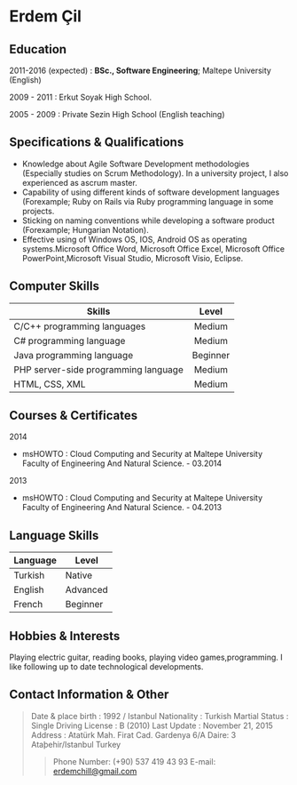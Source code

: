 **Erdem Çil**
============

Education
--------------
2011-2016 (expected)
:   **BSc., Software Engineering**; Maltepe University (English)

2009 - 2011
:   Erkut Soyak High School.

2005 - 2009
:   Private Sezin High School (English teaching) 


Specifications & Qualifications
-------------------------------------------
* Knowledge about Agile Software Development methodologies (Especially studies on Scrum Methodology).
In a university project, I also experienced as ascrum master.
* Capability of using different kinds of software development languages (Forexample; 
Ruby on Rails via Ruby programming language in some projects.
* Sticking on naming conventions while developing a software product (Forexample; Hungarian Notation).
* Effective using of Windows OS, IOS, Android OS as operating systems.Microsoft Office Word, Microsoft Office Excel,
Microsoft Office PowerPoint,Microsoft Visual Studio, Microsoft Visio, Eclipse.


Computer Skills
----------------------

| Skills                                 | Level         |
| -------------------------------------- |:-------------:|
| C/C++ programming languages            | Medium        |
| C# programming language                | Medium        |
| Java programming language              | Beginner      |
| PHP server-side programming language   | Medium        |
| HTML, CSS, XML                         | Medium        |


Courses & Certificates
-------------------------------------
2014
*   msHOWTO
:  Cloud Computing and Security at Maltepe University Faculty of Engineering And Natural Science. - 03.2014

2013
* msHOWTO
:  Cloud Computing and Security at Maltepe University Faculty of Engineering And Natural Science. - 04.2013

Language Skills
----------------------
| Language   | Level    |
|----------- |----------|
| Turkish    | Native   |
| English    | Advanced |
| French     | Beginner |

Hobbies & Interests
----------------------------
Playing electric guitar, reading books, playing video games,programming. I like following up to date technological developments.

Contact Information & Other   
-----------------------------------------  


>  Date & place birth : 1992 / Istanbul
>  Nationality : Turkish
>  Martial Status : Single
>  Driving License : B (2010)
>  Last Update : November 21, 2015
>  &nbsp;
>  Address : Atatürk Mah. Firat Cad. 
>  Gardenya 6/A Daire: 3   Ataþehir/Istanbul
>  Turkey
>>  Phone Number: (+90) 537 419 43 93
>>  E-mail: erdemchill@gmail.com
